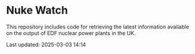 # Nuke Watch

This repository includes code for retrieving the latest information available on the output of EDF nuclear power plants in the UK.

Last updated: 2025-03-03 14:14